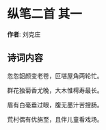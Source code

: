 # 纵笔二首  其一

**作者**: 刘克庄

## 诗词内容

忽忽韶颜变老苍，叵堪屋角两轮忙。

群花独菊香尤晚，大木惟樗寿最长。

眉有白毫垂过眼，腹无墨汁苦搜肠。

荒村偶有优旃至，且伴儿童看戏场。

